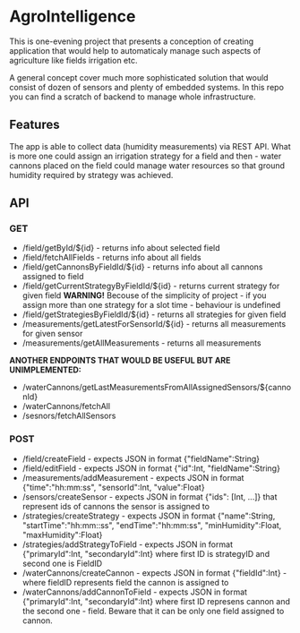 # AgroIntelligence

This is one-evening project that presents a conception of creating application that would help to automaticaly manage such aspects of agriculture like fields irrigation etc.

A general concept cover much more sophisticated solution that would consist of dozen of sensors and plenty of embedded systems. In this repo you can find a scratch of backend to manage whole infrastructure.

## Features
The app is able to collect data (humidity measurements) via REST API. What is more one could assign an irrigation strategy for a field and then - water cannons placed on the field could manage water resources so that ground humidity required by strategy was achieved.

## API

### GET
* /field/getById/${id} - returns info about selected field
* /field/fetchAllFields - returns info about all fields
* /field/getCannonsByFieldId/${id} - returns info about all cannons assigned to field
* /field/getCurrentStrategyByFieldId/${id} - returns current strategy for given field **WARNING!** Becouse of the simplicity of project - if you assign more than one strategy for a slot time - behaviour is undefined
* /field/getStrategiesByFieldId/${id} - returns all strategies for given field
* /measurements/getLatestForSensorId/${id} - returns all measurements for given sensor
* /measurements/getAllMeasurements - returns all measurements

**ANOTHER ENDPOINTS THAT WOULD BE USEFUL BUT ARE UNIMPLEMENTED:**
* /waterCannons/getLastMeasurementsFromAllAssignedSensors/${cannonId}
* /waterCannons/fetchAll
* /sesnors/fetchAllSensors


### POST
* /field/createField - expects JSON in format {"fieldName":String}
* /field/editField - expects JSON in format {"id":Int, "fieldName":String}
* /measurements/addMeasurement - expects JSON in format {"time":"hh:mm:ss", "sensorId":Int, "value":Float}
* /sensors/createSensor - expects JSON in format {"ids": [Int, ...]} that represent ids of cannons the sensor is assigned to
* /strategies/createStrategy - expects JSON in format {"name":String, "startTime":"hh:mm::ss", "endTime":"hh:mm:ss", "minHumidity":Float, "maxHumidity":Float}
* /strategies/addStrategyToField - expects JSON in format {"primaryId":Int, "secondaryId":Int} where first ID is strategyID and second one is FieldID
* /waterCannons/createCannon - expects JSON in format {"fieldId":Int} - where fieldID represents field the cannon is assigned to
* /waterCannons/addCannonToField - expects JSON in format {"primaryId":Int, "secondaryId":Int} where first ID represens cannon and the second one - field. Beware that it can be only one field assigned to cannon.
